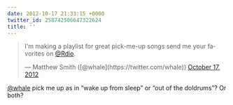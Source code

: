 ```yaml
---
date: 2012-10-17 21:33:15 +0000
twitter_id: 258742506647322624
title: ''
---
```


<blockquote class="twitter-tweet"><p lang="en" dir="ltr">I&#39;m making a playlist for great pick-me-up songs send me your favorites on <a href="https://twitter.com/Rdio?ref_src=twsrc%5Etfw">@Rdio</a>.</p>&mdash; Matthew Smith ([@whale](https://twitter.com/whale)) <a href="https://twitter.com/whale/status/258682588502294528?ref_src=twsrc%5Etfw">October 17, 2012</a></blockquote>
<script async src="https://platform.twitter.com/widgets.js" charset="utf-8"></script>

[@whale](https://twitter.com/whale) pick me up as in “wake up from sleep” or “out of the doldrums”? Or both?
